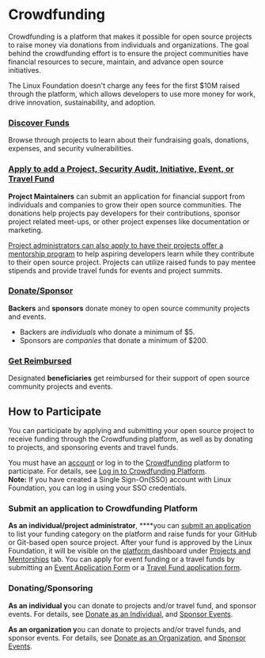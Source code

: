 # Crowdfunding

Crowdfunding is a platform that makes it possible for open source projects to raise money via donations from individuals and organizations. The goal behind the crowdfunding effort is to ensure the project communities have financial resources to secure, maintain, and advance open source initiatives.

The Linux Foundation doesn't charge any fees for the first $10M raised through the platform,  which allows developers to use more money for work, drive innovation, sustainability, and adoption.

### [Discover Funds](dashboard/) <a id="CommunityBridgeFunding-DiscoverFunds"></a>

Browse through projects to learn about their fundraising goals, donations, expenses, and security vulnerabilities. 

### [Apply to add a Project, Security Audit, Initiative, Event, or Travel Fund](apply-for-funding/) <a id="CommunityBridgeFunding-AddaProject,Event,orScholarship"></a>

**Project Maintainers** can submit an application for financial support from individuals and companies to grow their open source communities. The donations help projects pay developers for their contributions, sponsor project related meet-ups, or other project expenses like documentation or marketing. 

[Project administrators can also apply to have their projects offer a mentorship program](../mentorship/administrators/enroll-your-project/) to help aspiring developers learn while they contribute to their open source project. Projects can utilize raised funds to pay mentee stipends and provide travel funds for events and project summits.

### [Donate/Sponsor](donate-sponsor/) <a id="CommunityBridgeFunding-Donate/Sponsor7417266.html"></a>

**Backers** and **sponsors** donate money to open source community projects and events.

* Backers are _individuals_ who donate a minimum of $5.
* Sponsors are _companies_ that donate a minimum of $200.

### [Get Reimbursed](get-reimbursed.md) <a id="CommunityBridgeFunding-GetReimbursed"></a>

Designated **beneficiaries** get reimbursed for their support of open source community projects and events.

## How to Participate <a id="CommunityBridgeFunding-HowtoParticipate"></a>

You can participate by applying and submitting your open source project to receive funding through the Crowdfunding platform, as well as by donating to projects, and sponsoring events and travel funds. 

You must have an [account](../../sso/create-an-account.md) or log in to the [Crowdfunding](https://funding.communitybridge.org/) platform to participate. For details, see [Log in to Crowdfunding Platform](../../sso/sign-in/).  
**Note:** If you have created a Single Sign-On\(SSO\) account with Linux Foundation, you can log in using your SSO credentials.

### **Submit an application to Crowdfunding Platform** <a id="CommunityBridgeFunding-ApplyingforFunding"></a>

**As an individual/project administrator**, ****you can [submit an application](apply-for-funding/) to list your funding category on the platform and raise funds for your GitHub or Git-based open source project. After your fund is approved by the Linux Foundation, it will be visible on the [platform ](https://funding.communitybridge.org/)dashboard under [Projects and Mentorships](dashboard/projects.md) tab. You can apply for event funding or a travel funds by submitting an [Event Application Form](event-application.md) or a [Travel Fund application form](travel-fund-application.md). 

### Donating/Sponsoring <a id="CommunityBridgeFunding-Donating/Sponsoring"></a>

**As an individual y**ou can donate to projects and/or travel fund, and sponsor events. For details, see [Donate as an Individual](donate-sponsor/donate-as-an-individual.md), and [Sponsor Events](donate-sponsor/sponsor-events.md).

**As an organization y**ou can donate to projects and/or travel funds, and sponsor events. For details, see [Donate as an Organization](donate-sponsor/donate-as-a-sponsor/), and [Sponsor Events](donate-sponsor/sponsor-events.md).

